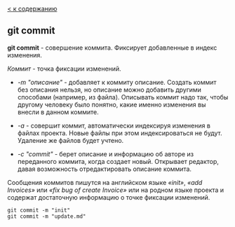 [< к содержанию](./readme.md)

## git commit

**git commit** - совершение коммита. Фиксирует добавленные в индекс изменения.

*Коммит* - точка фиксации изменений.

+ *-m "описание"* - добавляет к коммиту описание. Создать коммит без описания нельзя, но описание можно добавить другими способами (например, из файла). Описывать коммит надо так, чтобы другому человеку было понятно, какие именно изменения вы внесли в данном коммите.

+ *-a* - 
совершит коммит, автоматически индексируя изменения в файлах проекта. Новые файлы при этом индексироваться не будут. Удаление же файлов будет учтено.

+ *-c "commit"* - 
берет описание и информацию об авторе из переданного коммита, когда создает новый. Открывает редактор, давая возможность отредактировать описание коммита.

Сообщения коммитов пишутся на английском языке _«init»_, _«add Invoices»_ или _«fix bug of create Invoice»_ или на родном языке проекта и содержат достаточную информацию о точке фиксации изменений.

```bash=
git commit -m "init"
git commit -m "update.md"
```